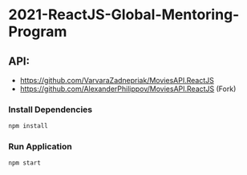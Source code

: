 # 2021-ReactJS-Global-Mentoring-Program

## API:
- https://github.com/VarvaraZadnepriak/MoviesAPI.ReactJS
- https://github.com/AlexanderPhilippov/MoviesAPI.ReactJS (Fork)

### Install Dependencies
```bash
npm install
```
### Run Application
```bash
npm start
```
